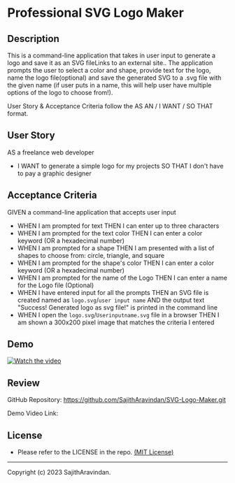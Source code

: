 # Professional SVG Logo Maker

## Description
This is a command-line application that takes in user input to generate a logo and save it as an SVG fileLinks to an external site.. The application prompts the user to select a color and shape, provide text for the logo, name the logo file(optional) and save the generated SVG to a .svg file with the given name (if user puts in a name, this will help user have multiple options of the logo to choose from!).

User Story & Acceptance Criteria follow the AS AN / I WANT / SO THAT format.

## User Story
AS a freelance web developer
* I WANT to generate a simple logo for my projects
SO THAT I don't have to pay a graphic designer

## Acceptance Criteria

GIVEN a command-line application that accepts user input

* WHEN I am prompted for text
    THEN I can enter up to three characters
* WHEN I am prompted for the text color
    THEN I can enter a color keyword (OR a hexadecimal number)
* WHEN I am prompted for a shape
    THEN I am presented with a list of shapes to choose from: circle, triangle, and square
* WHEN I am prompted for the shape's color
    THEN I can enter a color keyword (OR a hexadecimal number)
* WHEN I am prompted for the name of the Logo
    THEN I can enter a name for the Logo file (Optional)
* WHEN I have entered input for all the prompts
    THEN an SVG file is created named as `logo.svg`/`user input name`
    AND the output text "Success! Generated logo as svg file!" is printed in the command line
* WHEN I open the `logo.svg`/`Userinputname.svg` file in a browser
    THEN I am shown a 300x200 pixel image that matches the criteria I entered



## Demo

[![Watch the video](./Develop/img/demo.png)]()

## Review

GitHub Repository: https://github.com/SajithAravindan/SVG-Logo-Maker.git

Demo Video Link: 

## License
- Please refer to the LICENSE in the repo. <a href="https://github.com/SajithAravindan/readme-generator-NJS/blob/main/LICENSE">(MIT License)</a>


---

Copyright (c) 2023 SajithAravindan.

